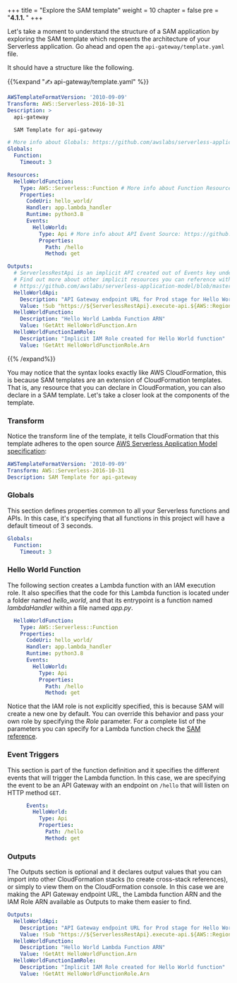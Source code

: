 +++
title = "Explore the SAM template"
weight = 10
chapter = false
pre = "<b>4.1.1. </b>"
+++

Let's take a moment to understand the structure of a SAM application by exploring the SAM template which represents the architecture of your Serverless application. Go ahead and open the `api-gateway/template.yaml` file.

It should have a structure like the following.

{{%expand "✍️ api-gateway/template.yaml" %}}
```yml
AWSTemplateFormatVersion: '2010-09-09'
Transform: AWS::Serverless-2016-10-31
Description: >
  api-gateway

  SAM Template for api-gateway

# More info about Globals: https://github.com/awslabs/serverless-application-model/blob/master/docs/globals.rst
Globals:
  Function:
    Timeout: 3

Resources:
  HelloWorldFunction:
    Type: AWS::Serverless::Function # More info about Function Resource: https://github.com/awslabs/serverless-application-model/blob/master/versions/2016-10-31.md#awsserverlessfunction
    Properties:
      CodeUri: hello_world/
      Handler: app.lambda_handler
      Runtime: python3.8
      Events:
        HelloWorld:
          Type: Api # More info about API Event Source: https://github.com/awslabs/serverless-application-model/blob/master/versions/2016-10-31.md#api
          Properties:
            Path: /hello
            Method: get

Outputs:
  # ServerlessRestApi is an implicit API created out of Events key under Serverless::Function
  # Find out more about other implicit resources you can reference within SAM
  # https://github.com/awslabs/serverless-application-model/blob/master/docs/internals/generated_resources.rst#api
  HelloWorldApi:
    Description: "API Gateway endpoint URL for Prod stage for Hello World function"
    Value: !Sub "https://${ServerlessRestApi}.execute-api.${AWS::Region}.amazonaws.com/Prod/hello/"
  HelloWorldFunction:
    Description: "Hello World Lambda Function ARN"
    Value: !GetAtt HelloWorldFunction.Arn
  HelloWorldFunctionIamRole:
    Description: "Implicit IAM Role created for Hello World function"
    Value: !GetAtt HelloWorldFunctionRole.Arn
```
{{% /expand%}}

You may notice that the syntax looks exactly like AWS CloudFormation, this is because SAM templates are an extension of CloudFormation templates. That is, any resource that you can declare in CloudFormation, you can also declare in a SAM template. Let's take a closer look at the components of the template.

### Transform
Notice the transform line of the template, it tells CloudFormation that this template adheres to the open source [AWS Serverless Application Model specification](https://github.com/awslabs/serverless-application-model/blob/master/versions/2016-10-31.md):

```yaml
AWSTemplateFormatVersion: '2010-09-09'
Transform: AWS::Serverless-2016-10-31
Description: SAM Template for api-gateway
```

### Globals
This section defines properties common to all your Serverless functions and APIs. In this case, it's specifying that all functions in this project will have a default timeout of 3 seconds.

```yaml
Globals:
  Function:
    Timeout: 3
```

### Hello World Function
The following section creates a Lambda function with an IAM execution role. It also specifies that the code for this Lambda function is located under a folder named _hello_world_, and that its entrypoint is a function named _lambdaHandler_ within a file named _app.py_. 

```yaml
  HelloWorldFunction:
    Type: AWS::Serverless::Function 
    Properties:
      CodeUri: hello_world/
      Handler: app.lambda_handler
      Runtime: python3.8
      Events:
        HelloWorld:
          Type: Api 
          Properties:
            Path: /hello
            Method: get
```

Notice that the IAM role is not explicitly specified, this is because SAM will create a new one by default. You can  override this behavior and pass your own role by specifying the _Role_ parameter. For a complete list of the parameters you can specify for a Lambda function check the [SAM reference](https://github.com/awslabs/serverless-application-model/blob/master/versions/2016-10-31.md#awsserverlessfunction).

### Event Triggers
This section is part of the function definition and it specifies the different events that will trigger the Lambda function. In this case, we are specifying the event to be an API Gateway with an endpoint on `/hello` that will listen on HTTP method `GET`. 

```yaml
      Events:
        HelloWorld:
          Type: Api
          Properties:
            Path: /hello
            Method: get
```

### Outputs
The Outputs section is optional and it declares output values that you can import into other CloudFormation stacks (to create cross-stack references), or simply to view them on the CloudFormation console. In this case we are making the API Gateway endpoint URL, the Lambda function ARN and the IAM Role ARN available as Outputs to make them easier to find.

```yaml
Outputs:
  HelloWorldApi:
    Description: "API Gateway endpoint URL for Prod stage for Hello World function"
    Value: !Sub "https://${ServerlessRestApi}.execute-api.${AWS::Region}.amazonaws.com/Prod/hello/"
  HelloWorldFunction:
    Description: "Hello World Lambda Function ARN"
    Value: !GetAtt HelloWorldFunction.Arn
  HelloWorldFunctionIamRole:
    Description: "Implicit IAM Role created for Hello World function"
    Value: !GetAtt HelloWorldFunctionRole.Arn
```
